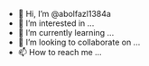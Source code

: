 - 👋 Hi, I’m @abolfazl1384a
- 👀 I’m interested in ...
- 🌱 I’m currently learning ...
- 💞️ I’m looking to collaborate on ...
- 📫 How to reach me ...

<!---
abolfazl1384a/abolfazl1384a is a ✨ special ✨ repository because its `README.md` (this file) appears on your GitHub profile.
You can click the Preview link to take a look at your changes.
--->
